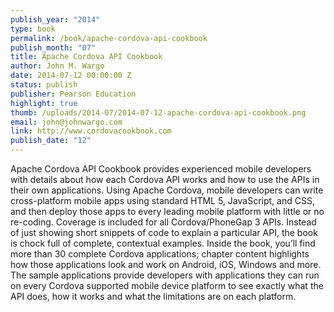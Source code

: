 ```yaml
--- 
publish_year: "2014"
type: book
permalink: /book/apache-cordova-api-cookbook
publish_month: "07"
title: Apache Cordova API Cookbook
author: John M. Wargo
date: 2014-07-12 00:00:00 Z
status: publish
publisher: Pearson Education
highlight: true
thumb: /uploads/2014-07/2014-07-12-apache-cordova-api-cookbook.png
email: john@johnwargo.com
link: http://www.cordovacookbook.com
publish_date: "12"
---
```


Apache Cordova API Cookbook provides experienced mobile developers with details about how each Cordova API works and how to use the APIs in their own applications. Using Apache Cordova, mobile developers can write cross-platform mobile apps using standard HTML 5, JavaScript, and CSS, and then deploy those apps to every leading mobile platform with little or no re-coding. Coverage is included for all Cordova/PhoneGap 3 APIs.
Instead of just showing short snippets of code to explain a particular API, the book is chock full of complete, contextual examples. Inside the book, you’ll find more than 30 complete Cordova applications; chapter content highlights how those applications look and work on Android, iOS, Windows and more. The sample applications provide developers with applications they can run on every Cordova supported mobile device platform to see exactly what the API does, how it works and what the limitations are on each platform.
